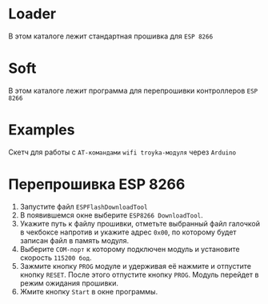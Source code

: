 # Loader
В этом каталоге лежит стандартная прошивка для `ESP 8266`

# Soft
В этом каталоге лежит программа для перепрошивки контроллеров `ESP 8266`

# Examples
Скетч для работы с `AT-командами` `wifi troyka-модуля` через `Arduino`

# Перепрошивка ESP 8266
1) Запустите файл `ESPFlashDownloadTool`
2) В появившемся окне выберите `ESP8266 DownloadTool`.
3) Укажите путь к файлу прошивки, отметьте выбранный файл галочкой в чекбоксе напротив и укажите адрес `0х00`, по которому будет записан файл в память модуля.
5) Выберите `СОМ-порт` к которому подключен модуль и установите скорость `115200 бод`.
6) Зажмите кнопку `PROG` модуле и удерживая её нажмите и отпустите кнопку `RESET`. После этого отпустите кнопку `PROG`. Модуль перейдет в режим ожидания прошивки.
7) Жмите кнопку `Start` в окне программы.
